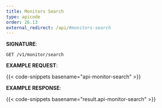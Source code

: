 ```yaml
---
title: Monitors Search
type: apicode
order: 26.13
external_redirect: /api/#monitors-search
---
```


**SIGNATURE**:

`GET /v1/monitor/search`

**EXAMPLE REQUEST**:

{{< code-snippets basename="api-monitor-search" >}}

**EXAMPLE RESPONSE**:

{{< code-snippets basename="result.api-monitor-search" >}}
